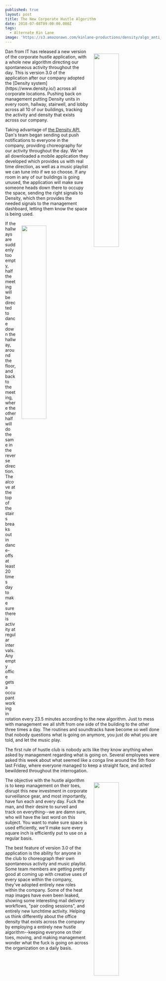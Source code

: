```yaml
---
published: true
layout: post
title: The New Corporate Hustle Algorithm
date: 2018-07-08T09:00:00.000Z
tags:
  - Alternate Kin Lane
image: 'https://s3.amazonaws.com/kinlane-productions/density/algo_anti_camera_r5.gif'
---
```

<p><img src="https://s3.amazonaws.com/kinlane-productions/density/densit-detector.jpeg" align="right" width="40%" style="padding: 15px;" /></p>Dan from IT has released a new version of the corporate hustle application, with a whole new algorithm directing our spontaneous activity throughout the day. This is version 3.0 of the application after our company adopted the [Density system](https://www.density.io/) across all corporate locations. Pushing back on management putting Density units in every room, hallway, stairwell, and lobby across all 10 of our buildings, tracking the activity and density that exists across our company.

Taking advantage of [the Density API](http://docs.density.io/v2/), Dan's team began sending out push notifications to everyone in the company, providing choreography for our activity throughout the day. We've all downloaded a mobile application they developed which provides us with real time direction, as well as a music playlist we can tune into if we so choose. If any room in any of our buildings is going unused, the application will make sure someone heads down there to occupy the space, sending the right signals to Density, which then provides the needed signals to the management dashboard, letting them know the space is being used.

<p><img src="https://s3.amazonaws.com/kinlane-productions/density/algo_lingering.gif" style="padding: 15px;" align="right" width="40%" /></p>If the hallways are suddenly too empty, half the meeting will be directed to dance down the hallway, around the floor, and back to the meeting, where the other half will do the same in the reverse direction. The alcove at the top of the stairs breaks out in dance-offs at least 20 times day to make sure there is activity at regular intervals. Any empty office gets a occupant working in rotation every 23.5 minutes according to the new algorithm. Just to mess with management we all shift from one side of the building to the other three times a day. The routines and soundtracks have become so well done that nobody questions what is going on anymore, you just do what you are told, and let the music play.

The first rule of hustle club is nobody acts like they know anything when asked by management regarding what is going on. Several employees were asked this week about what seemed like a conga line around the 5th floor last Friday, where everyone managed to keep a straight face, and acted bewildered throughout the interrogation.<p><img src="https://s3.amazonaws.com/kinlane-productions/density/algo_anti_camera_r5.gif" style="padding: 15px;" align="right" width="40%" /></p> The objective with the hustle algorithm is to keep management on their toes, disrupt this new investment in corporate surveillance gear, and most importantly, have fun each and every day. Fuck the man, and their desire to surveil and track on everything--we are damn sure, who will have the last word on this subject. You want to make sure space is used efficiently, we'll make sure every square inch is efficiently put to use on a regular basis.

The best feature of version 3.0 of the application is the ability for anyone in the club to choreograph their own spontaneous activity and music playlist. Some team members are getting pretty good at coming up with creative uses of every space within the company, they've adopted entirely new roles within the company. Some of the heat map images have even been leaked, showing some interesting mail delivery workflows, "pair coding sessions", and entirely new lunchtime activity. Helping us think differently about the office density that exists across the company by employing a entirely new hustle algorithm--keeping everyone on their toes, moving, and making management wonder what the fuck is going on across the organization on a daily basis.
